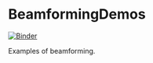 # BeamformingDemos

[![Binder](https://mybinder.org/badge.svg)](https://mybinder.org/v2/gh/1oly/BeamformingDemos/master)

Examples of beamforming.
